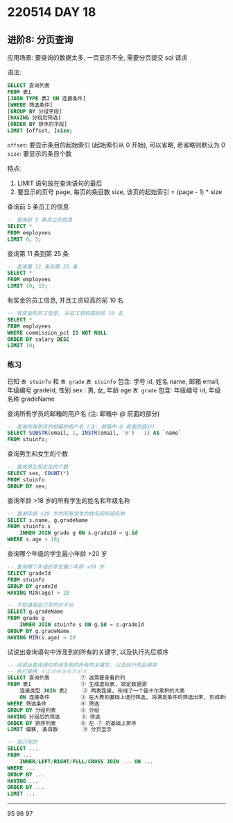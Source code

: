 # 220514 DAY 18

## 进阶8: 分页查询

应用场景: 要查询的数据太多, 一页显示不全, 需要分页提交 sql 请求

语法: 

```sql
SELECT 查询列表
FROM 表1
[JOIN TYPE 表2 ON 连接条件]
[WHERE 筛选条件]
[GROUP BY 分组字段]
[HAVING 分组后筛选]
[ORDER BY 排序的字段]
LIMIT [offset, ]size;
```

`offset`: 要显示条目的起始索引 (起始索引从 0 开始), 可以省略, 若省略则默认为 0
`size`: 要显示的条目个数

特点: 

1. LIMIT 语句放在查询语句的最后
2. 要显示的页号 page, 每页的条目数 size, 该页的起始索引 = (page - 1) * size


查询前 5 条员工的信息

```sql
-- 查询前 5 条员工的信息
SELECT *
FROM employees
LIMIT 0, 5;
```

查询第 11 条到第 25 条

```sql
-- 查询第 11 条到第 25 条
SELECT *
FROM employees
LIMIT 10, 15;
```

有奖金的员工信息, 并且工资较高的前 10 名

```sql
-- 有奖金的员工信息, 并且工资较高的前 10 名
SELECT *
FROM employees
WHERE commission_pct IS NOT NULL
ORDER BY salary DESC
LIMIT 10;
```


### 练习

已知 `表 stuinfo` 和 `表 grade`
`表 stuinfo` 包含: 学号 id, 姓名 name, 邮箱 email, 年级编号 gradeId, 性别 sex : 男, 女, 年龄 age
`表 grade` 包含: 年级编号 id, 年级名称 gradeName


查询所有学员的邮箱的用户名 (注: 邮箱中 @ 前面的部分)

```sql
-- 查询所有学员的邮箱的用户名 (注: 邮箱中 @ 前面的部分)
SELECT SUBSTR(email, 1, INSTR(email, '@') - 1) AS `name`
FROM stuinfo;
```

查询男生和女生的个数

```sql
-- 查询男生和女生的个数
SELECT sex, COUNT(*)
FROM stuinfo
GROUP BY sex;
```

查询年龄 >18 岁的所有学生的姓名和年级名称

```sql
-- 查询年龄 >18 岁的所有学生的姓名和年级名称
SELECT s.name, g.gradeName
FROM stuinfo s
	INNER JOIN grade g ON s.gradeId = g.id
WHERE s.age > 18;
```

查询哪个年级的学生最小年龄 >20 岁

```sql
-- 查询哪个年级的学生最小年龄 >20 岁
SELECT gradeId
FROM stuinfo
GROUP BY gradeId
HAVING MIN(age) > 20

-- 不知道我自己写的对不对
SELECT g.gradeName
FROM grade g
	INNER JOIN stuinfo s ON g.id = s.gradeId
GROUP BY g.gradeName
HAVING MIN(s.age) > 20
```

试说出查询语句中涉及到的所有的关键字, 以及执行先后顺序

```sql
-- 试说出查询语句中涉及到的所有的关键字, 以及执行先后顺序
-- 执行顺序 ①②③④⑤⑥⑦⑧⑨
SELECT 查询列表          ⑦ 选需要查看的列
FROM 表1                ① 生成虚拟表, 锁定数据源
	连接类型 JOIN 表2     ② 两表连接, 形成了一个笛卡尔乘积的大表
	ON 连接条件          ③ 在大表的基础上进行筛选, 将满足条件的筛选出来, 形成新的虚拟表
WHERE 筛选条件           ④ 筛选
GROUP BY 分组列表        ⑤ 分组
HAVING 分组后的筛选       ⑥ 筛选
ORDER BY 排序列表        ⑧ 在 ⑦ 的基础上排序
LIMIT 偏移, 条目数        ⑨ 分页显示

-- 自己写的
SELECT ...
FROM ...
	INNER/LEFT/RIGHT/FULL/CROSS JOIN ... ON ...
WHERE ...
GROUP BY ...
HAVING ... 
ORDER BY ...
LIMIT ...
```

---
95
96
97
